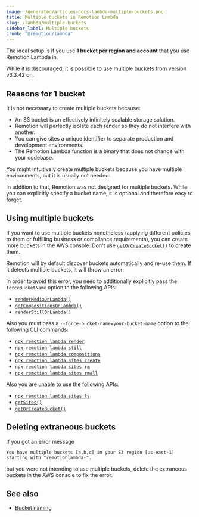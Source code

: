 ```yaml
---
image: /generated/articles-docs-lambda-multiple-buckets.png
title: Multiple buckets in Remotion Lambda
slug: /lambda/multiple-buckets
sidebar_label: Multiple buckets
crumb: "@remotion/lambda"
---
```


The ideal setup is if you use **1 bucket per region and account** that you use Remotion Lambda in.

While it is discouraged, it is possible to use multiple buckets from version v3.3.42 on.

## Reasons for 1 bucket

It is not necessary to create multiple buckets because:

- An S3 bucket is an effectively infinitely scalable storage solution.
- Remotion will perfectly isolate each render so they do not interfere with another.
- You can give sites a unique identifier to separate production and development environments.
- The Remotion Lambda function is a binary that does not change with your codebase.

You might intuitively create multiple buckets because you have multiple environments, but it is usually not needed.

In addition to that, Remotion was not designed for multiple buckets. While you can explicitly specify a bucket name, it is optional and therefore easy to forget.

## Using multiple buckets

If you want to use multiple buckets nonetheless (applying different policies to them or fulfilling business or compliance requirements), you can create more buckets in the AWS console. Don't use [`getOrCreateBucket()`](/docs/lambda/getorcreatebucket) to create them.

Remotion will by default discover buckets automatically and re-use them. If it detects multiple buckets, it will throw an error.

In order to avoid this error, you need to additionally explicitly pass the `forceBucketName` option to the following APIs:

- [`renderMediaOnLambda()`](/docs/lambda/rendermediaonlambda)
- [`getCompositionsOnLambda()`](/docs/lambda/getcompositionsonlambda)
- [`renderStillOnLambda()`](/docs/lambda/renderstillonlambda)

Also you must pass a `--force-bucket-name=your-bucket-name` option to the following CLI commands:

- [`npx remotion lambda render`](/docs/lambda/cli/render)
- [`npx remotion lambda still`](/docs/lambda/cli/render)
- [`npx remotion lambda compositions`](/docs/lambda/cli/render)
- [`npx remotion lambda sites create`](/docs/lambda/cli/sites#create)
- [`npx remotion lambda sites rm`](/docs/lambda/cli/sites#rm)
- [`npx remotion lambda sites rmall`](/docs/lambda/cli/sites#rmall)

Also you are unable to use the following APIs:

- [`npx remotion lambda sites ls`](/docs/lambda/cli/sites#ls)
- [`getSites()`](/docs/lambda/getsites)
- [`getOrCreateBucket()`](/docs/lambda/getorcreatebucket)

## Deleting extraneous buckets

If you got an error message

```
You have multiple buckets [a,b,c] in your S3 region [us-east-1] starting with "remotionlambda-".
```

but you were not intending to use multiple buckets, delete the extraneous buckets in the AWS console to fix the error.

## See also

- [Bucket naming](/docs/lambda/bucket-naming)
